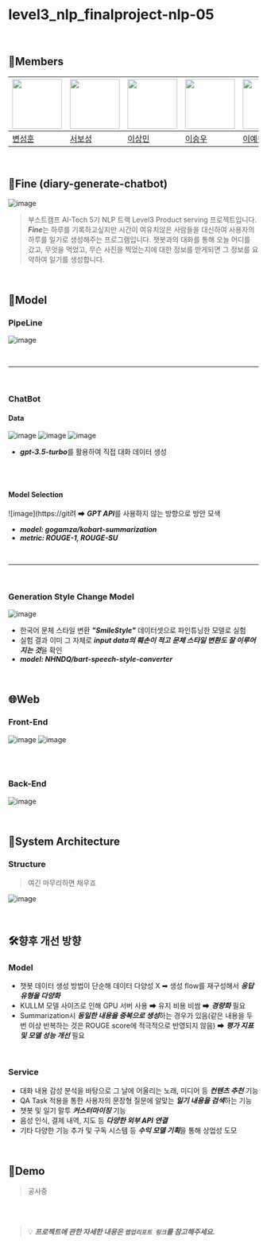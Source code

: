 # level3_nlp_finalproject-nlp-05

<br>

## 🐴Members

|<img src='https://avatars.githubusercontent.com/u/102334596?v=4' height=100 width=100px></img>|<img src='https://avatars.githubusercontent.com/u/86002769?v=4' height=100 width=100px></img>|<img src='https://avatars.githubusercontent.com/u/107304584?v=' height=100 width=100px></img>|<img src='https://avatars.githubusercontent.com/u/60664644?v=4' height=100 width=100px></img>|<img src='https://avatars.githubusercontent.com/u/126854237?v=4' height=100 width=100px></img>
| --- | --- | --- | --- | --- |
| [변성훈](https://github.com/DNA-B) | [서보성](https://github.com/Seoboseong) | [이상민](https://github.com/SangMini2) | [이승우](https://github.com/OLAOOT) | [이예원](https://github.com/aeongaewon) |

<br>

## 📎Fine (diary-generate-chatbot)

![image](https://github.com/boostcampaitech5/level3_nlp_finalproject-nlp-05/assets/102334596/44e2ad8d-2f4d-44ee-948f-39ebcd26f32d)



> 부스트캠프 AI-Tech 5기 NLP 트랙 Level3 Product serving 프로젝트입니다.
> ***Fine***는 하루를 기록하고싶지만 시간이 여유치않은 사람들을 대신하여 사용자의 하루를 일기로 생성해주는 프로그램입니다.
> 챗봇과의 대화를 통해 오늘 어디를 갔고, 무엇을 먹었고, 무슨 사진을 찍었는지에 대한 정보를 받게되면 그 정보를 요약하여 일기를 생성합니다.

<br>

## 🤖Model

### PipeLine
![image](https://github.com/boostcampaitech5/level3_nlp_finalproject-nlp-05/assets/102334596/409c5e01-b7a7-4c4f-8c4a-84a5379a0d1d)

<br>

---

<br>

### ChatBot
  #### Data
  ![image](https://github.com/boostcampaitech5/level3_nlp_finalproject-nlp-05/assets/102334596/e031fb2b-da54-4c04-b59e-78e1c7a97d50)
  ![image](https://github.com/boostcampaitech5/level3_nlp_finalproject-nlp-05/assets/102334596/e58f137f-0a5a-408c-a292-1ce92d23f373)
  ![image](https://github.com/boostcampaitech5/level3_nlp_finalproject-nlp-05/assets/102334596/283ecebf-ffa4-4614-ab7d-330ae1b706cf)
  + ***gpt-3.5-turbo***를 활용하여 직접 대화 데이터 생성
    
<br>
<br>
  
  #### Model Selection
  ![image](https://git려 ➡ ***GPT API***를 사용하지 않는 방향으로 방안 모색
  + ***model: gogamza/kobart-summarization***
  + ***metric: ROUGE-1, ROUGE-SU***
  
<br>

---

<br>

### Generation Style Change Model
![image](https://github.com/boostcampaitech5/level3_nlp_finalproject-nlp-05/assets/102334596/d21adcc3-5398-4cd6-9773-546ec281a87c)
+ 한국어 문체 스타일 변환 ***"SmileStyle"*** 데이터셋으로 파인튜닝한 모델로 실험
+ 실험 결과 이미 그 자체로 ***input data의 훼손이 적고*** ***문체 스타일 변환도 잘 이루어지는 것***을 확인
+ ***model: NHNDQ/bart-speech-style-converter***
  
<br>

## 🌐Web
### Front-End
![image](https://github.com/boostcampaitech5/level3_nlp_finalproject-nlp-05/assets/102334596/e7a8e0bb-fe8c-48d8-a08d-6ec1468e19b1)
![image](https://github.com/boostcampaitech5/level3_nlp_finalproject-nlp-05/assets/102334596/6198c3ea-4e36-44db-980c-a1a6f15c84fd)

<br>
<br>

### Back-End
![image](https://github.com/boostcampaitech5/level3_nlp_finalproject-nlp-05/assets/102334596/a6c794b1-6bb1-4127-b85c-bd6b08010acb)

<br>

## 📐System Architecture
### Structure
> 여긴 마무리하면 채우죠

![image](https://github.com/boostcampaitech5/level3_nlp_finalproject-nlp-05/assets/102334596/7b98f242-ed4a-444a-93fb-af4cf1b96f32)

<br>

## 🛠️향후 개선 방향
  ### Model
  + 챗봇 데이터 생성 방법이 단순해 데이터 다양성 Χ ➡ 생성 flow를 재구성해서 ***응답 유형을 다양화***
  + KULLM 모델 사이즈로 인해 GPU 서버 사용 ➡ 유지 비용 비쌈 ➡ ***경량화*** 필요
  + Summarization시 ***동일한 내용을 중복으로 생성***하는 경우가 있음(같은 내용을 두 번 이상 반복하는 것은 ROUGE score에 적극적으로 반영되지 않음) ➡ ***평가 지표 및 모델 성능 개선*** 필요

<br>

  ### Service
  + 대화 내용 감성 분석을 바탕으로 그 날에 어울리는 노래, 미디어 등 ***컨텐츠 추천*** 기능
  + QA Task 적용을 통한 사용자의 문장형 질문에 알맞는 ***일기 내용을 검색***하는 기능
  + 챗봇 및 일기 말투 ***커스터마이징*** 기능
  + 음성 인식, 결제 내역, 지도 등 ***다양한 외부 API 연결***
  + 기타 다양한 기능 추가 및 구독 시스템 등 ***수익 모델 기획***을 통해 상업성 도모

<br>

## 🧪Demo
> 공사중

<br>
<br>

> 💡 __*프로젝트에 관한 자세한 내용은 ```랩업리포트 링크```를 참고해주세요.*__
